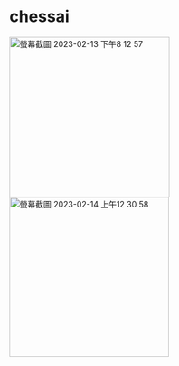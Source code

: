 # chessai
<img width="283" alt="螢幕截圖 2023-02-13 下午8 12 57" src="https://user-images.githubusercontent.com/56172862/218515228-13615dcf-9c9b-46fb-ab12-6e248bb72f1e.png">

<img width="282" alt="螢幕截圖 2023-02-14 上午12 30 58" src="https://user-images.githubusercontent.com/56172862/218515625-e28fc28f-15ce-4a6b-8a3f-de125039a582.png">
